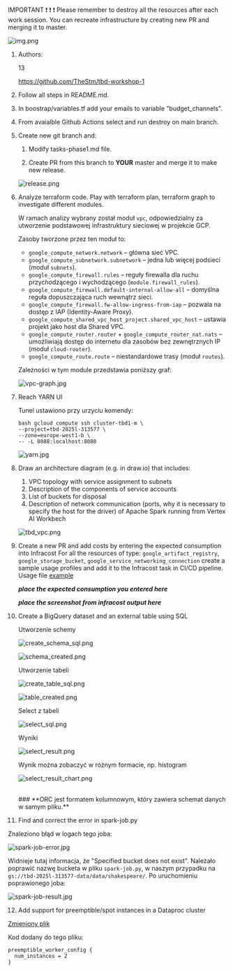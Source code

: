 IMPORTANT ❗ ❗ ❗ Please remember to destroy all the resources after each work session. You can recreate infrastructure by creating new PR and merging it to master.
  
![img.png](doc/figures/destroy.png)

1. Authors:

   13

   https://github.com/TheStm/tbd-workshop-1
   
2. Follow all steps in README.md.

3. In boostrap/variables.tf add your emails to variable "budget_channels".

4. From avaialble Github Actions select and run destroy on main branch.
   
5. Create new git branch and:
    1. Modify tasks-phase1.md file.
    
    2. Create PR from this branch to **YOUR** master and merge it to make new release. 
    
    ![release.png](doc/figures/release.png)


6. Analyze terraform code. Play with terraform plan, terraform graph to investigate different modules.

   W ramach analizy wybrany został moduł `vpc`, odpowiedzialny za utworzenie podstawowej infrastruktury sieciowej w 
   projekcie GCP.

   Zasoby tworzone przez ten moduł to:
   - `google_compute_network.network` – główna sieć VPC.
   - `google_compute_subnetwork.subnetwork` – jedna lub więcej podsieci (moduł `subnets`).
   - `google_compute_firewall.rules` – reguły firewalla dla ruchu przychodzącego i wychodzącego (`module.firewall_rules`).
   - `google_compute_firewall.default-internal-allow-all` – domyślna reguła dopuszczająca ruch wewnątrz sieci.
   - `google_compute_firewall.fw-allow-ingress-from-iap` – pozwala na dostęp z IAP (Identity-Aware Proxy).
   - `google_compute_shared_vpc_host_project.shared_vpc_host` – ustawia projekt jako host dla Shared VPC.
   - `google_compute_router.router` + `google_compute_router_nat.nats` – umożliwiają dostęp do internetu dla zasobów bez zewnętrznych IP (moduł `cloud-router`).
   - `google_compute_route.route` – niestandardowe trasy (moduł `routes`).

   Zależności w tym module przedstawia poniższy graf:
   
   ![vpc-graph.jpg](doc/figures/vpc-graph.jpg)

7. Reach YARN UI
    
   Tunel ustawiono przy urzyciu komendy:
   ```
   bash gcloud compute ssh cluster-tbd1-m \ 
   --project=tbd-2025l-313577 \ 
   --zone=europe-west1-b \ 
   -- -L 8088:localhost:8088 
   ```

   ![yarn.jpg](doc/figures/yarn.jpg)

8. Draw an architecture diagram (e.g. in draw.io) that includes:
    1. VPC topology with service assignment to subnets
    2. Description of the components of service accounts
    3. List of buckets for disposal
    4. Description of network communication (ports, why it is necessary to specify the host for the driver) of Apache Spark running from Vertex AI Workbech
  
    ![tbd_vpc.png](doc/figures/tbd_vpc.png)

9. Create a new PR and add costs by entering the expected consumption into Infracost
For all the resources of type: `google_artifact_registry`, `google_storage_bucket`, `google_service_networking_connection`
create a sample usage profiles and add it to the Infracost task in CI/CD pipeline. Usage file [example](https://github.com/infracost/infracost/blob/master/infracost-usage-example.yml) 

   ***place the expected consumption you entered here***

   ***place the screenshot from infracost output here***

10. Create a BigQuery dataset and an external table using SQL

    Utworzenie schemy

    ![create_schema_sql.png](doc/figures/create_schema_sql.png)

    ![schema_created.png](doc/figures/schema_created.png)

    Utworzenie tabeli

    ![create_table_sql.png](doc/figures/create_table_sql.png)

    ![table_created.png](doc/figures/table_created.png)

    Select z tabeli

    ![select_sql.png](doc/figures/select_sql.png)

    Wyniki

    ![select_result.png](doc/figures/select_result.png)

    Wynik można zobaczyć w różnym formacie, np. histogram

    ![select_result_chart.png](doc/figures/select_result_chart.png)

    <br/> 
    ### **ORC jest formatem kolumnowym, który zawiera schemat danych w samym pliku.** 

11. Find and correct the error in spark-job.py

   Znaleziono błąd w logach tego joba:
   
   ![spark-job-error.jpg](doc/figures/spark-job-error.jpg)
   
   Widnieje tutaj informacja, że "Specified bucket does not exist". Należało 
   poprawić nazwę bucketa w pliku `spark-job.py`, w naszym przypadku na 
   `gs://tbd-2025l-313577-data/data/shakespeare/`. Po uruchomieniu poprawionego joba:
   
   ![spark-job-result.jpg](doc/figures/spark-job-result.jpg)

12. Add support for preemptible/spot instances in a Dataproc cluster

   [Zmieniony plik](modules/dataproc/main.tf)
       
   Kod dodany do tego pliku:
   ```
   preemptible_worker_config {
     num_instances = 2
   }
   ```
